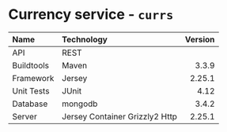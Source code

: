 # Currency service - `currs`

| Name        | Technology                     | Version |
|:------------|:-------------------------------|--------:|
| API         | REST                           |         |
| Buildtools  | Maven                          | 3.3.9   |
| Framework   | Jersey                         | 2.25.1  |
| Unit Tests  | JUnit                          | 4.12    |
| Database    | mongodb                        | 3.4.2   |
| Server      | Jersey Container Grizzly2 Http | 2.25.1  |

